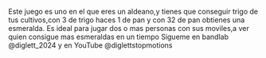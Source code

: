 Este juego es uno en el que eres un aldeano,y tienes que conseguir trigo de tus cultivos,con 3 de trigo haces 1 de pan y con 32 de pan obtienes una esmeralda.
Es ideal para jugar dos o mas personas con sus moviles,a ver quien consigue mas esmeraldas en un tiempo
Sigueme en bandlab @diglett_2024 y en YouTube @diglettstopmotions
